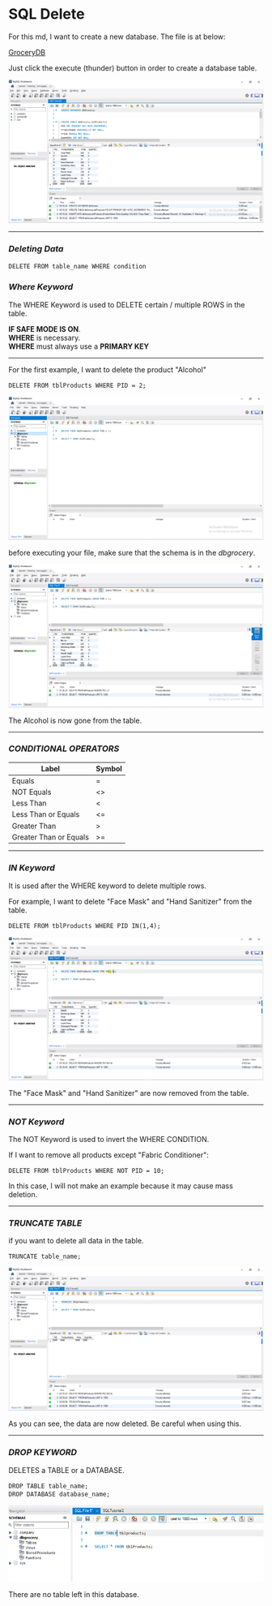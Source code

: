 # SQL Delete

For this md, I want to create a new database. The file is at below:

[GroceryDB](images/SQLTutorial2.sql)

Just click the execute (thunder) button in order to create a database table.

<img src ="images/17.png">

---

### ***Deleting Data***
    DELETE FROM table_name WHERE condition

### ***Where Keyword***
The WHERE Keyword is used to DELETE certain / multiple ROWS in the table.  

**IF SAFE MODE IS ON**.  
**WHERE** is necessary.  
**WHERE** must always use a **PRIMARY KEY**

---
For the first example, I want to delete the product "Alcohol"

    DELETE FROM tblProducts WHERE PID = 2;

<img src ="images/18.png">

before executing your file, make sure that the schema is in the *dbgrocery*.

<img src ="images/19.png">

The Alcohol is now gone from the table.

---

### ***CONDITIONAL OPERATORS***

| Label | Symbol |
| ----------- | ----------- |
| Equals | = |
| NOT Equals | <> 
| Less Than | < 
| Less Than or Equals | <= 
| Greater Than | > 
| Greater Than or Equals | >= 

---

### ***IN Keyword***
It is used after the WHERE keyword to delete multiple rows.

For example, I want to delete "Face Mask" and "Hand Sanitizer" from the table.

    DELETE FROM tblProducts WHERE PID IN(1,4);

<img src ="images/20.png">

The "Face Mask" and "Hand Sanitizer" are now removed from the table.

---

### ***NOT Keyword***
The NOT Keyword is used to invert the WHERE CONDITION.

If I want to remove all products except "Fabric Conditioner":

    DELETE FROM tblProducts WHERE NOT PID = 10;

In this case, I will not make an example because it may cause mass deletion.

---
### ***TRUNCATE TABLE***
if you want to delete all data in the table.  

    TRUNCATE table_name;

<img src ="images/21.png">

As you can see, the data are now deleted. Be careful when using this.

---
### ***DROP KEYWORD***
DELETES a TABLE or a DATABASE.

    DROP TABLE table_name;
    DROP DATABASE database_name;

<img src ="images/22.png">

There are no table left in this database.
